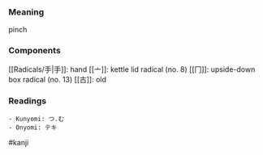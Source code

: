 ### Meaning

pinch

### Components

[[Radicals/手|手]]: hand [[亠]]: kettle lid radical (no. 8) [[冂]]: upside-down box radical (no. 13) [[古]]: old

### Readings

```
- Kunyomi: つ.む
- Onyomi: テキ
```

#kanji